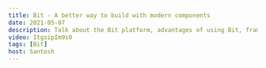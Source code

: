 ```yaml
---
title: Bit - A better way to build with modern components
date: 2021-05-07
description: Talk about the Bit platform, advantages of using Bit, frameworks supported, and how to get started.
video: ItgsipIm9s0
tags: [Bit]
host: Santosh
---
```

